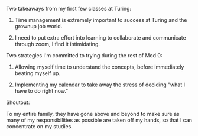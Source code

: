 Two takeaways from my first few classes at Turing:

1. Time management is extremely important to success at Turing and the grownup job world.

2. I need to put extra effort into learning to collaborate and communicate through zoom, I find it intimidating.  

Two strategies I'm committed to trying during the rest of Mod 0:

1. Allowing myself time to understand the concepts, before immediately beating myself up.

2. Implementing my calendar to take away the stress of deciding "what I have to do right now."

Shoutout:

To my entire family, they have gone above and beyond to make sure as many of my responsibilities as possible are taken off my hands, so that I can concentrate on my studies.
